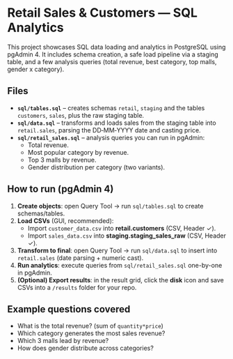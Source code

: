 # Retail Sales & Customers — SQL Analytics

This project showcases SQL data loading and analytics in PostgreSQL using pgAdmin 4. It includes schema creation, a safe load pipeline via a staging table, and a few analysis queries (total revenue, best category, top malls, gender x category).

## Files
- **`sql/tables.sql`** – creates schemas `retail`, `staging` and the tables `customers`, `sales`, plus the raw staging table.
- **`sql/data.sql`** – transforms and loads sales from the staging table into `retail.sales`, parsing the DD‑MM‑YYYY date and casting price.
- **`sql/retail_sales.sql`** – analysis queries you can run in pgAdmin:
  - Total revenue.
  - Most popular category by revenue. 
  - Top 3 malls by revenue.
  - Gender distribution per category (two variants). 
## How to run (pgAdmin 4)
1. **Create objects**: open Query Tool → run `sql/tables.sql` to create schemas/tables.
2. **Load CSVs** (GUI, recommended):
   - Import `customer_data.csv` into **retail.customers** (CSV, Header ✓).
   - Import `sales_data.csv` into **staging.staging_sales_raw** (CSV, Header ✓).
3. **Transform to final**: open Query Tool → run `sql/data.sql` to insert into `retail.sales` (date parsing + numeric cast). 
4. **Run analytics**: execute queries from `sql/retail_sales.sql` one-by-one in pgAdmin.
5. **(Optional) Export results**: in the result grid, click the **disk** icon and save CSVs into a `/results` folder for your repo.


## Example questions covered
- What is the total revenue? (sum of `quantity*price`)   
- Which category generates the most sales revenue? 
- Which 3 malls lead by revenue? 
- How does gender distribute across categories? 
